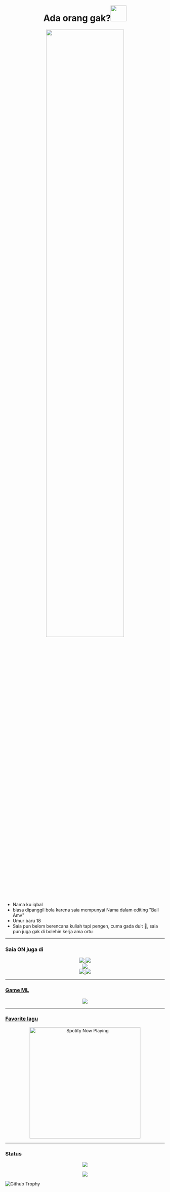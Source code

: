 <h1 align="center">Ada orang gak?<img src="https://i.pinimg.com/originals/c6/1e/e7/c61ee7f4221311a84dfcd466d6d14183.gif" width="50px" alt=""><br></h1>
<p align="center">
  <img src="https://c.tenor.com/p-tsA5hdz2cAAAAi/crying-cute-anime.gif" width="70%" />
</p> 

<p align="center">

- Nama ku iqbal
- biasa dipanggil bola karena saia mempunyai Nama dalam editing "Ball Amv"
- Umur baru 18 
- Saia pun belom berencana kuliah tapi pengen, cuma gada duit 🤣, saia pun juga gak di bolehin kerja ama ortu

</p>

------
### Saia ON juga di
<p align="center">
  <a href="https://instagram.com/iqblsh77"><img src="https://img.shields.io/badge/Instagram-E4405F?style=for-the-badge&logo=instagram&logoColor=white"/> 
  <a href="https://api.whatsapp.com/send/?phone=6281949742417&text&app_absent=0"><img src="https://img.shields.io/badge/WhatsApp-25D366?style=for-the-badge&logo=whatsapp&logoColor=white" />
  <br>
  <a href="https://youtube.com/channel/UCMoOry9WsMmsitPkipYiROQ"><img src="https://img.shields.io/badge/YouTube-ball%20amv id-ff0000?style=for-the-badge&logo=youtube&logoColor=ff0000&link=https://youtube.com/channel/UCMoOry9WsMmsitPkipYiROQ" /><br>
  <a name=bolaxd&label=VIEWS&style=flat-square&color=orange" />
  <a href="https://github.com/bolaxd"><img src="https://img.shields.io/badge/-GitHub-black?style=flat-square&logo=github" /> 
  <a href="https://youtube.com/channel/UCMoOry9WsMmsitPkipYiROQ"><img src="https://img.shields.io/youtube/channel/subscribers/UCMoOry9WsMmsitPkipYiROQ?style=social" /> <br>
</p>

------
### Game ML
<p align="center">
  <img src="https://c.tenor.com/UZQmWvS7m3IAAAAM/layla-mlbb.gif" />
</p>

------

### Favorite lagu

<p align="center">
  <a href="Bruno Mars https://open.spotify.com/track/161DnLWsx1i3u1JT05lzqU" target="_blank"><img src="https://now-playing-on-spotify.vercel.app/api/spotify" alt="Spotify Now Playing" width="350"/></a>
</p>

------

### Status 

<p align="center"><a href="https://github.com/bolaxd"><img src="https://github-readme-stats.vercel.app/api?username=bolaxd&show_icons=true&theme=radical"></a></p>
<p align="center"><a href="https://github.com/bolaxd"><img src="https://github-readme-stats.vercel.app/api/top-langs/?username=bolaxd&theme=radical&layout=compact"></a></p> 

![Github Trophy](https://github-profile-trophy.vercel.app/?username=bolaxd)

</details>


